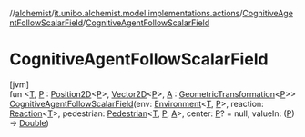 //[alchemist](../../../index.md)/[it.unibo.alchemist.model.implementations.actions](../index.md)/[CognitiveAgentFollowScalarField](index.md)/[CognitiveAgentFollowScalarField](-cognitive-agent-follow-scalar-field.md)

# CognitiveAgentFollowScalarField

[jvm]\
fun <[T](index.md), [P](index.md) : [Position2D](../../it.unibo.alchemist.model.interfaces/-position2-d/index.md)<[P](index.md)>, [Vector2D](../../it.unibo.alchemist.model.interfaces.geometry/-vector2-d/index.md)<[P](index.md)>, [A](index.md) : [GeometricTransformation](../../it.unibo.alchemist.model.interfaces.geometry/-geometric-transformation/index.md)<[P](index.md)>> [CognitiveAgentFollowScalarField](-cognitive-agent-follow-scalar-field.md)(env: [Environment](../../it.unibo.alchemist.model.interfaces/-environment/index.md)<[T](index.md), [P](index.md)>, reaction: [Reaction](../../it.unibo.alchemist.model.interfaces/-reaction/index.md)<[T](index.md)>, pedestrian: [Pedestrian](../../it.unibo.alchemist.model.interfaces/-pedestrian/index.md)<[T](index.md), [P](index.md), [A](index.md)>, center: [P](index.md)? = null, valueIn: ([P](index.md)) -> [Double](https://kotlinlang.org/api/latest/jvm/stdlib/kotlin/-double/index.html))
